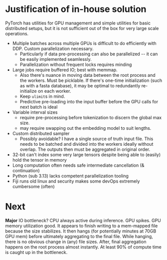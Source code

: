 # Justification of in-house solution
PyTorch has utilities for GPU management and simple utilities for basic distributed setups, but it is not sufficient out of the box for very large scale operations.
- Multiple batches across multiple GPUs is difficult to do efficiently with DDP. Custom parallelization necessary.
	- Particularly if data pre-processing can also be parallelized -- it can be easily implemented seamlessly.
	- Parallelization without frequent locks requires minding
- Large jobs require buffered IO; best with memmap.
	- Also there's nuance in moving data between the root process and the workers. Must be picklable. If there's one-time initialization (such as with a fasta database), it may be optimal to redundantly re-initialize on each worker.
	- Keep `ulimit`s in mind.
	- Predictive pre-loading into the input buffer before the GPU calls for next batch is ideal
- Variable interval sizes
	- require pre-processing before tokenization to discern the global max size.
	- may require swapping out the embedding model to suit lengths.
- Custom distributed sampler
	- Possibly avoidable? I have a single source of truth input file. This needs to be batched and divided into the workers ideally without overlap. The outputs then must be aggregated in original order.
- 32-bit can't index some very large tensors despite being able to (easily) hold the tensor in memory
- Long computation often needs safe intermediate cancellation (& continuation)
- Python (sub 3.13) lacks competent parallelization tooling
- Fiji runs old linux and security makes some devOps extremely cumbersome (often)
# Next
**Major** IO bottleneck? CPU always active during inference. GPU spikes. GPU memory utilization good. It appears to finish writing to a mem-mapped file because the size stabilizes. It then hangs (for potentially minutes at 70GB GPU mem) before ultimately aggregating to the final file. While hanging, there is no obvious change in (any) file sizes. After, final aggregation happens on the root process almost instantly. At least 90% of compute time is caught up in the bottleneck.